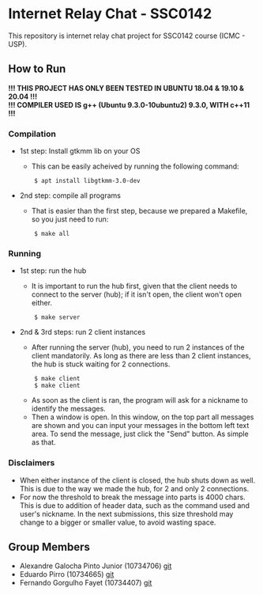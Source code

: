 # Internet Relay Chat - SSC0142
This repository is internet relay chat project for SSC0142 course (ICMC - USP).

## How to Run
**!!! THIS PROJECT HAS ONLY BEEN TESTED IN UBUNTU 18.04 & 19.10 & 20.04 !!!**  
**!!! COMPILER USED IS g++ (Ubuntu 9.3.0-10ubuntu2) 9.3.0, WITH c++11 !!!**

### Compilation
* 1st step: Install gtkmm lib on your OS
    * This can be easily acheived by running the following command:
    ```
        $ apt install libgtkmm-3.0-dev
    ```

* 2nd step: compile all programs
    * That is easier than the first step, because we prepared a Makefile, so you just need to run:
    ```
        $ make all
    ```

### Running
<!-- CHANGE, DOESNT HAVE TO OPEN HUB FIRST MORE -->
* 1st step: run the hub
    * It is important to run the hub first, given that the client needs to connect to the server (hub); if it isn't open, the client won't open either.
    ```
        $ make server
    ```

* 2nd & 3rd steps: run 2 client instances
    * After running the server (hub), you need to run 2 instances of the client mandatorily. As long as there are less than 2 client instances, the hub is stuck waiting for 2 connections. 
    ```
        $ make client
        $ make client
    ```

    * As soon as the client is ran, the program will ask for a nickname to identify the messages.
    * Then a window is open. In this window, on the top part all messages are shown and you can input your messages in the bottom left text area. To send the message, just click the "Send" button. As simple as that.

### Disclaimers
* When either instance of the client is closed, the hub shuts down as well. This is due to the way we made the hub, for 2 and only 2 connections.
* For now the threshold to break the message into parts is 4000 chars. This is due to addition of header data, such as the command used and user's nickname. In the next submissions, this size threshold may change to a bigger or smaller value, to avoid wasting space.


## Group Members
* Alexandre Galocha Pinto Junior (10734706) [git](https://github.com/alexandregjr)  
* Eduardo Pirro (10734665) [git](https://github.com/EdPirro)  
* Fernando Gorgulho Fayet (10734407) [git](https://github.com/fergorgs)